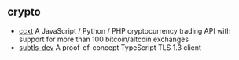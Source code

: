 ## crypto

- [ccxt](https://github.com/ccxt/ccxt) A JavaScript / Python / PHP cryptocurrency trading API with support for more than 100 bitcoin/altcoin exchanges
- [subtls-dev](https://github.com/jawj/subtls) A proof-of-concept TypeScript TLS 1.3 client